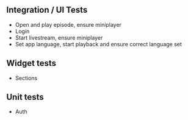 ## Integration / UI Tests

- Open and play episode, ensure miniplayer
- Login
- Start livestream, ensure miniplayer
- Set app language, start playback and ensure correct language set

## Widget tests

- Sections

## Unit tests

- Auth
